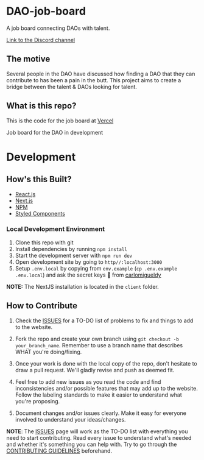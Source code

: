# DAO-job-board
A job board connecting DAOs with talent.

[Link to the Discord channel](https://discord.com/channels/883478451850473483/888867921089138729/888877424257925200)

## The motive
Several people in the DAO have discussed how finding a DAO that they can contribute to has been a pain in the butt. This project aims to create a bridge between the talent & DAOs looking for talent.

## **What is this repo?**

This is the code for the job board at [Vercel](https://job-board-sage.vercel.app)

Job board for the DAO in development

# **Development**

## **How's this Built?**

- [React.js](https://reactjs.org/)
- [Next.js](https://nextjs.org/)
- [NPM](https://www.npmjs.com/)
- [Styled Components](https://styled-components.com/)

### Local Development Environment

1. Clone this repo with git
2. Install dependencies by running `npm install`
3. Start the development server with `npm run dev`
4. Open development site by going to `http//:localhost:3000`
5. Setup `.env.local` by copying from `env.example` (`cp .env.example .env.local`) and ask the secret keys 🔏 from [carlomigueldy](https://github.com/carlomigueldy)

**NOTE:** The NextJS installation is located in the `client` folder.

## **How to Contribute**

1. Check the [ISSUES](https://github.com/angeljgomezc/DAO-job-board/issues) for a TO-DO list of problems to fix and things to add to the website.

2. Fork the repo and create your own branch using `git checkout -b your_branch_name`. Remember to use a branch name that describes WHAT you're doing/fixing.

3. Once your work is done with the local copy of the repo, don't hesitate to draw a pull request. We'll gladly revise and push as deemed fit.

4. Feel free to add new issues as you read the code and find inconsistencies and/or possible features that may add up to the website. Follow the labeling standards to make it easier to understand what you're proposing.

5. Document changes and/or issues clearly. Make it easy for everyone involved to understand your ideas/changes.

**NOTE**: The [ISSUES](https://github.com/angeljgomezc/DAO-job-board/issues) page will work as the TO-DO list with everything you need to start contributing. Read every issue to understand what's needed and whether it's something you can help with. Try to go through the [CONTRIBUTING GUIDELINES](https://github.com/Developer-DAO/developerdao.com/blob/main/docs/CONTRIBUTING.md) beforehand.
